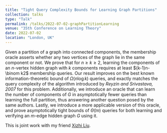 ```yaml
---
title: "Tight Query Complexity Bounds for Learning Graph Partitions"
collection: talks
type: "Talk"
permalink: /talks/2022-07-02-graphPartitionLearning
venue: "35th Conference on Learning Theory"
date: 2022-07-02
location: "London, UK"
---
```


Given a partition of a graph into connected components, the membership oracle asserts whether any two vertices of the graph lie in the same component or not.
We prove that for $n\ge k\ge 2$, learning the components of an $n$-vertex hidden graph with $k$ components requires at least $(k-1)n-\binom k2$ membership queries.
Our result improves on the best known information-theoretic bound of $\Omega(n\log k)$ queries, and exactly matches the query complexity of the algorithm introduced by _Reyzin and Srivastava, 2007_ for this problem.
Additionally, we introduce an oracle that can learn the number of components of $G$ in asymptotically fewer queries than learning the full partition, thus answering another question posed by the same authors.
Lastly, we introduce a more applicable version of this oracle, and prove asymptotically tight bounds of $\widetilde\Theta(m)$ queries for both learning and verifying an $m$-edge hidden graph $G$ using it.

This is joint work with my friend [Xizhi Liu](https://warwick.ac.uk/fac/sci/maths/people/staff/xliu/).
